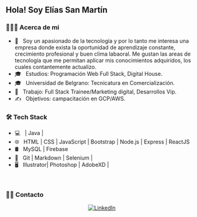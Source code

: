 <h2> Hola! Soy Elías San Martín</h2>

<h3> 👨🏻‍💻 Acerca de mi </h3>

- 🤔 &nbsp; Soy un apasionado de la tecnología y por lo tanto me interesa una empresa donde exista
la oportunidad de aprendizaje constante, crecimiento profesional y buen clima labaoral.
Me gustan las areas de tecnología que me permitan aplicar mis conocimientos adquiridos, los cuales contantemente actualizo.
- 🎓 &nbsp; Estudios: Programación Web Full Stack, Digital House.
- 🎓 &nbsp; Universidad de Belgrano: Tecnicatura en Comercialización.
- 💼 &nbsp; Trabajo: Full Stack Trainee/Marketing digital, Desarrollos Vip.
- ✍️ &nbsp; Objetivos: campacitación en GCP/AWS.

<h3>🛠 Tech Stack</h3>

- 💻 &nbsp;  | Java |
- 🌐 &nbsp; HTML | CSS | JavaScript | Bootstrap | Node.js | Express | ReactJS
- 🛢 &nbsp; MySQL | Firebase
- 🔧 &nbsp; Git | Markdown | Selenium | 
- 🖥 &nbsp; Illustrator| Photoshop | AdobeXD |

<br/>

<h3> 🤝🏻 Contacto </h3>

<p align="center">
<a href="https://www.linkedin.com/in/elias-san-martin/"><img alt="LinkedIn" src="https://img.shields.io/badge/LinkedIn-Aditya%20Vikram%20Singh-blue?style=flat-square&logo=linkedin"></a>
</p>

